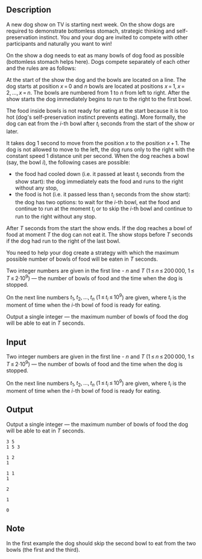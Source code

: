 ## Description

<div><p>A new dog show on TV is starting next week. On the show dogs are required to demonstrate bottomless stomach, strategic thinking and self-preservation instinct. You and your dog are invited to compete with other participants and naturally you want to win!</p><p>On the show a dog needs to eat as many bowls of dog food as possible (bottomless stomach helps here). Dogs compete separately of each other and the rules are as follows:</p><p>At the start of the show the dog and the bowls are located on a line. The dog starts at position <span class="tex-span"><i>x</i> = 0</span> and <span class="tex-span"><i>n</i></span> bowls are located at positions <span class="tex-span"><i>x</i> = 1, <i>x</i> = 2, ..., <i>x</i> = <i>n</i></span>. The bowls are numbered from <span class="tex-span">1</span> to <span class="tex-span"><i>n</i></span> from left to right. After the show starts the dog immediately begins to run to the right to the first bowl.</p><p>The food inside bowls is not ready for eating at the start because it is too hot (dog's self-preservation instinct prevents eating). More formally, the dog can eat from the <span class="tex-span"><i>i</i></span>-th bowl after <span class="tex-span"><i>t</i><sub class="lower-index"><i>i</i></sub></span> seconds from the start of the show or later.</p><p>It takes dog 1 second to move from the position <span class="tex-span"><i>x</i></span> to the position <span class="tex-span"><i>x</i> + 1</span>. The dog is not allowed to move to the left, the dog runs only to the right with the constant speed 1 distance unit per second. When the dog reaches a bowl (say, the bowl <span class="tex-span"><i>i</i></span>), the following cases are possible:</p><ul> <li> the food had cooled down (i.e. it passed at least <span class="tex-span"><i>t</i><sub class="lower-index"><i>i</i></sub></span> seconds from the show start): the dog immediately eats the food and runs to the right without any stop, </li><li> the food is hot (i.e. it passed less than <span class="tex-span"><i>t</i><sub class="lower-index"><i>i</i></sub></span> seconds from the show start): the dog has two options: to wait for the <span class="tex-span"><i>i</i></span>-th bowl, eat the food and continue to run at the moment <span class="tex-span"><i>t</i><sub class="lower-index"><i>i</i></sub></span> or to skip the <span class="tex-span"><i>i</i></span>-th bowl and continue to run to the right without any stop. </li></ul><p>After <span class="tex-span"><i>T</i></span> seconds from the start the show ends. If the dog reaches a bowl of food at moment <span class="tex-span"><i>T</i></span> the dog can not eat it. The show stops before <span class="tex-span"><i>T</i></span> seconds if the dog had run to the right of the last bowl.</p><p>You need to help your dog create a strategy with which the maximum possible number of bowls of food will be eaten in <span class="tex-span"><i>T</i></span> seconds.</p></div><div class="input-specification"><p>Two integer numbers are given in the first line - <span class="tex-span"><i>n</i></span> and <span class="tex-span"><i>T</i></span> (<span class="tex-span">1 ≤ <i>n</i> ≤ 200 000</span>, <span class="tex-span">1 ≤ <i>T</i> ≤ 2·10<sup class="upper-index">9</sup></span>) — the number of bowls of food and the time when the dog is stopped.</p><p>On the next line numbers <span class="tex-span"><i>t</i><sub class="lower-index">1</sub>, <i>t</i><sub class="lower-index">2</sub>, ..., <i>t</i><sub class="lower-index"><i>n</i></sub></span> (<span class="tex-span">1 ≤ <i>t</i><sub class="lower-index"><i>i</i></sub> ≤ 10<sup class="upper-index">9</sup></span>) are given, where <span class="tex-span"><i>t</i><sub class="lower-index"><i>i</i></sub></span> is the moment of time when the <span class="tex-span"><i>i</i></span>-th bowl of food is ready for eating.</p></div><div class="output-specification"><p>Output a single integer — the maximum number of bowls of food the dog will be able to eat in <span class="tex-span"><i>T</i></span> seconds.</p></div>

## Input

<p>Two integer numbers are given in the first line - <span class="tex-span"><i>n</i></span> and <span class="tex-span"><i>T</i></span> (<span class="tex-span">1 ≤ <i>n</i> ≤ 200 000</span>, <span class="tex-span">1 ≤ <i>T</i> ≤ 2·10<sup class="upper-index">9</sup></span>) — the number of bowls of food and the time when the dog is stopped.</p><p>On the next line numbers <span class="tex-span"><i>t</i><sub class="lower-index">1</sub>, <i>t</i><sub class="lower-index">2</sub>, ..., <i>t</i><sub class="lower-index"><i>n</i></sub></span> (<span class="tex-span">1 ≤ <i>t</i><sub class="lower-index"><i>i</i></sub> ≤ 10<sup class="upper-index">9</sup></span>) are given, where <span class="tex-span"><i>t</i><sub class="lower-index"><i>i</i></sub></span> is the moment of time when the <span class="tex-span"><i>i</i></span>-th bowl of food is ready for eating.</p>

## Output

<p>Output a single integer — the maximum number of bowls of food the dog will be able to eat in <span class="tex-span"><i>T</i></span> seconds.</p>





```input1
3 5
1 5 3

```




```input2
1 2
1

```




```input3
1 1
1

```




```output1
2

```




```output2
1

```




```output3
0

```



## Note

<p>In the first example the dog should skip the second bowl to eat from the two bowls (the first and the third).</p>
